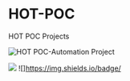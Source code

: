# HOT-POC
HOT POC Projects

![HOT POC-Automation Project](https://github.com/user-attachments/assets/c89df3cd-008d-4252-8314-641a7fdbcd43)


![](https://img.shields.io/github/stars/pandao/editor.md.svg)
![]https://img.shields.io/badge/

